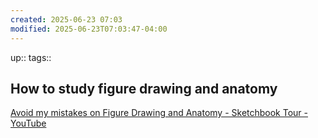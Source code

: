 ```yaml
---
created: 2025-06-23 07:03
modified: 2025-06-23T07:03:47-04:00
---
```

up::
tags::
## How to study figure drawing and anatomy


[Avoid my mistakes on Figure Drawing and Anatomy - Sketchbook Tour - YouTube](https://www.youtube.com/watch?v=wTnKaqqjLEs)

